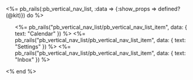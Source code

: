<%= pb_rails(:pb_vertical_nav_list, :data => {:show_props => defined?(@kit)}) do %>
  <ul>
    <%= pb_rails("pb_vertical_nav_list/pb_vertical_nav_list_item", data: { text: "Calendar" }) %>
    <%= pb_rails("pb_vertical_nav_list/pb_vertical_nav_list_item", data: { text: "Settings" }) %>
    <%= pb_rails("pb_vertical_nav_list/pb_vertical_nav_list_item", data: { text: "Inbox" }) %>
  </ul>
<% end %>
